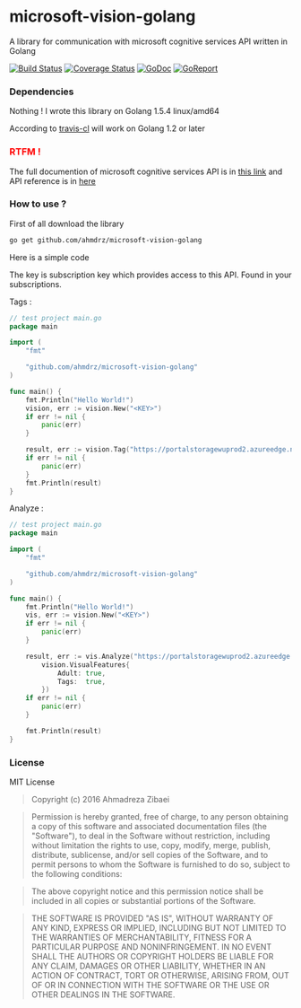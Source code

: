 # microsoft-vision-golang
A library for communication with microsoft cognitive services API written in Golang

[![Build Status](https://travis-ci.org/ahmdrz/microsoft-vision-golang.svg?branch=master)](https://travis-ci.org/ahmdrz/microsoft-vision-golang)
[![Coverage Status](https://coveralls.io/repos/github/ahmdrz/microsoft-vision-golang/badge.svg?branch=master)](https://coveralls.io/github/ahmdrz/microsoft-vision-golang?branch=master)
[![GoDoc](https://godoc.org/github.com/ahmdrz/microsoft-vision-golang?status.svg)](https://godoc.org/github.com/ahmdrz/microsoft-vision-golang) 
[![GoReport](https://goreportcard.com/badge/github.com/ahmdrz/microsoft-vision-golang)](https://goreportcard.com/report/github.com/ahmdrz/microsoft-vision-golang) 


### Dependencies 

Nothing ! I wrote this library on Golang 1.5.4 linux/amd64

According to [travis-cl](https://travis-ci.org/ahmdrz/microsoft-vision-golang) will work on Golang 1.2 or later

### <b style="color:red;">RTFM !</b>

The full documention of microsoft cognitive services API is in [this link](https://www.microsoft.com/cognitive-services/en-us/computer-vision-api/documentation) and API reference is in [here](https://dev.projectoxford.ai/docs/services/56f91f2d778daf23d8ec6739/)

### How to use ?

First of all download the library 

```bash
go get github.com/ahmdrz/microsoft-vision-golang
```

Here is a simple code

The key is subscription key which provides access to this API. Found in your subscriptions.

Tags :

```go
// test project main.go
package main

import (
	"fmt"

	"github.com/ahmdrz/microsoft-vision-golang"
)

func main() {
	fmt.Println("Hello World!")
	vision, err := vision.New("<KEY>")
	if err != nil {
		panic(err)
	}

	result, err := vision.Tag("https://portalstoragewuprod2.azureedge.net/vision/Analysis/1.jpg")
	if err != nil {
		panic(err)
	}
	fmt.Println(result)
}
```

Analyze :

```go
// test project main.go
package main

import (
	"fmt"

	"github.com/ahmdrz/microsoft-vision-golang"
)

func main() {
	fmt.Println("Hello World!")
	vis, err := vision.New("<KEY>")
	if err != nil {
		panic(err)
	}

	result, err := vis.Analyze("https://portalstoragewuprod2.azureedge.net/vision/Analysis/1.jpg",
		vision.VisualFeatures{
			Adult: true,
			Tags:  true,
		})
	if err != nil {
		panic(err)
	}

	fmt.Println(result)
}
```

### License 
MIT License

>Copyright (c) 2016 Ahmadreza Zibaei

>Permission is hereby granted, free of charge, to any person obtaining a copy
of this software and associated documentation files (the "Software"), to deal
in the Software without restriction, including without limitation the rights
to use, copy, modify, merge, publish, distribute, sublicense, and/or sell
copies of the Software, and to permit persons to whom the Software is
furnished to do so, subject to the following conditions:

>The above copyright notice and this permission notice shall be included in all
copies or substantial portions of the Software.

>THE SOFTWARE IS PROVIDED "AS IS", WITHOUT WARRANTY OF ANY KIND, EXPRESS OR
IMPLIED, INCLUDING BUT NOT LIMITED TO THE WARRANTIES OF MERCHANTABILITY,
FITNESS FOR A PARTICULAR PURPOSE AND NONINFRINGEMENT. IN NO EVENT SHALL THE
AUTHORS OR COPYRIGHT HOLDERS BE LIABLE FOR ANY CLAIM, DAMAGES OR OTHER
LIABILITY, WHETHER IN AN ACTION OF CONTRACT, TORT OR OTHERWISE, ARISING FROM,
OUT OF OR IN CONNECTION WITH THE SOFTWARE OR THE USE OR OTHER DEALINGS IN THE
SOFTWARE.

